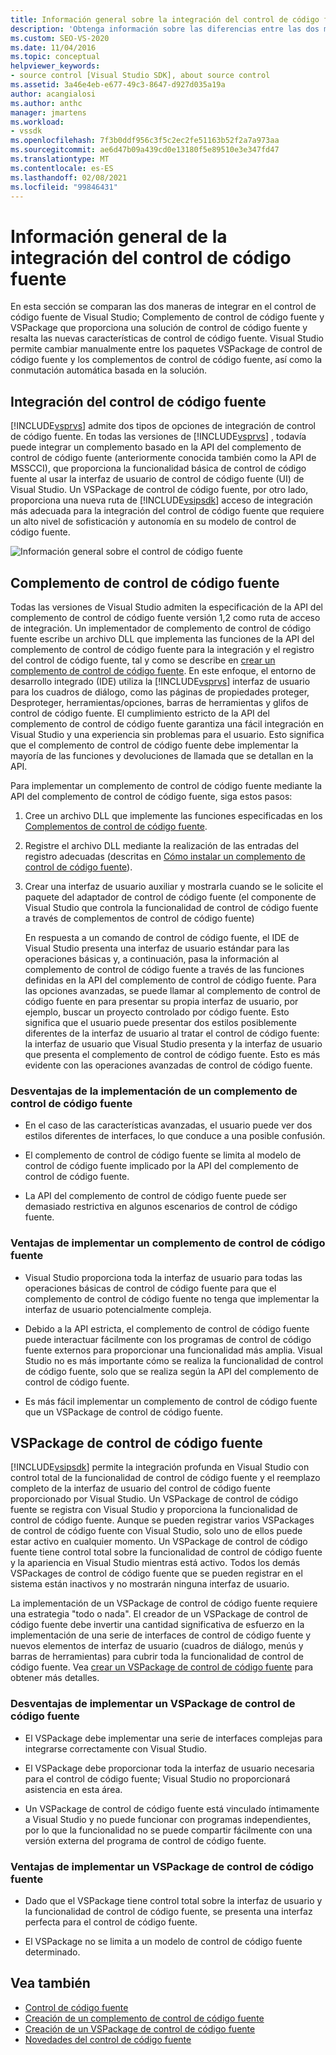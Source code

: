 ```yaml
---
title: Información general sobre la integración del control de código fuente | Microsoft Docs
description: 'Obtenga información sobre las diferencias entre las dos maneras de integrar el control de código fuente en Visual Studio: un complemento de control de código fuente y un VSPackage.'
ms.custom: SEO-VS-2020
ms.date: 11/04/2016
ms.topic: conceptual
helpviewer_keywords:
- source control [Visual Studio SDK], about source control
ms.assetid: 3a46e4eb-e677-49c3-8647-d927d035a19a
author: acangialosi
ms.author: anthc
manager: jmartens
ms.workload:
- vssdk
ms.openlocfilehash: 7f3b0ddf956c3f5c2ec2fe51163b52f2a7a973aa
ms.sourcegitcommit: ae6d47b09a439cd0e13180f5e89510e3e347fd47
ms.translationtype: MT
ms.contentlocale: es-ES
ms.lasthandoff: 02/08/2021
ms.locfileid: "99846431"
---
```

# <a name="source-control-integration-overview"></a>Información general de la integración del control de código fuente
En esta sección se comparan las dos maneras de integrar en el control de código fuente de Visual Studio; Complemento de control de código fuente y VSPackage que proporciona una solución de control de código fuente y resalta las nuevas características de control de código fuente. Visual Studio permite cambiar manualmente entre los paquetes VSPackage de control de código fuente y los complementos de control de código fuente, así como la conmutación automática basada en la solución.

## <a name="source-control-integration"></a>Integración del control de código fuente
 [!INCLUDE[vsprvs](../../code-quality/includes/vsprvs_md.md)] admite dos tipos de opciones de integración de control de código fuente. En todas las versiones de [!INCLUDE[vsprvs](../../code-quality/includes/vsprvs_md.md)] , todavía puede integrar un complemento basado en la API del complemento de control de código fuente (anteriormente conocida también como la API de MSSCCI), que proporciona la funcionalidad básica de control de código fuente al usar la interfaz de usuario de control de código fuente (UI) de Visual Studio. Un VSPackage de control de código fuente, por otro lado, proporciona una nueva ruta de [!INCLUDE[vsipsdk](../../extensibility/includes/vsipsdk_md.md)] acceso de integración más adecuada para la integración del control de código fuente que requiere un alto nivel de sofisticación y autonomía en su modelo de control de código fuente.

 ![Información general sobre el control de código fuente](../../extensibility/internals/media/sourcectnrloverview.gif "SourceCtnrlOverview")

## <a name="source-control-plug-in"></a>Complemento de control de código fuente
 Todas las versiones de Visual Studio admiten la especificación de la API del complemento de control de código fuente versión 1,2 como ruta de acceso de integración. Un implementador de complemento de control de código fuente escribe un archivo DLL que implementa las funciones de la API del complemento de control de código fuente para la integración y el registro del control de código fuente, tal y como se describe en [crear un complemento de control de código fuente](../../extensibility/internals/creating-a-source-control-plug-in.md). En este enfoque, el entorno de desarrollo integrado (IDE) utiliza la [!INCLUDE[vsprvs](../../code-quality/includes/vsprvs_md.md)] interfaz de usuario para los cuadros de diálogo, como las páginas de propiedades proteger, Desproteger, herramientas/opciones, barras de herramientas y glifos de control de código fuente. El cumplimiento estricto de la API del complemento de control de código fuente garantiza una fácil integración en Visual Studio y una experiencia sin problemas para el usuario. Esto significa que el complemento de control de código fuente debe implementar la mayoría de las funciones y devoluciones de llamada que se detallan en la API.

 Para implementar un complemento de control de código fuente mediante la API del complemento de control de código fuente, siga estos pasos:

1. Cree un archivo DLL que implemente las funciones especificadas en los [Complementos de control de código fuente](../../extensibility/source-control-plug-ins.md).

2. Registre el archivo DLL mediante la realización de las entradas del registro adecuadas (descritas en [Cómo instalar un complemento de control de código fuente](../../extensibility/internals/how-to-install-a-source-control-plug-in.md)).

3. Crear una interfaz de usuario auxiliar y mostrarla cuando se le solicite el paquete del adaptador de control de código fuente (el componente de Visual Studio que controla la funcionalidad de control de código fuente a través de complementos de control de código fuente)

   En respuesta a un comando de control de código fuente, el IDE de Visual Studio presenta una interfaz de usuario estándar para las operaciones básicas y, a continuación, pasa la información al complemento de control de código fuente a través de las funciones definidas en la API del complemento de control de código fuente. Para las opciones avanzadas, se puede llamar al complemento de control de código fuente en para presentar su propia interfaz de usuario, por ejemplo, buscar un proyecto controlado por código fuente. Esto significa que el usuario puede presentar dos estilos posiblemente diferentes de la interfaz de usuario al tratar el control de código fuente: la interfaz de usuario que Visual Studio presenta y la interfaz de usuario que presenta el complemento de control de código fuente. Esto es más evidente con las operaciones avanzadas de control de código fuente.

### <a name="drawbacks-to-implementing-a-source-control-plug-in"></a>Desventajas de la implementación de un complemento de control de código fuente

- En el caso de las características avanzadas, el usuario puede ver dos estilos diferentes de interfaces, lo que conduce a una posible confusión.

- El complemento de control de código fuente se limita al modelo de control de código fuente implicado por la API del complemento de control de código fuente.

- La API del complemento de control de código fuente puede ser demasiado restrictiva en algunos escenarios de control de código fuente.

### <a name="advantages-to-implementing-a-source-control-plug-in"></a>Ventajas de implementar un complemento de control de código fuente

- Visual Studio proporciona toda la interfaz de usuario para todas las operaciones básicas de control de código fuente para que el complemento de control de código fuente no tenga que implementar la interfaz de usuario potencialmente compleja.

- Debido a la API estricta, el complemento de control de código fuente puede interactuar fácilmente con los programas de control de código fuente externos para proporcionar una funcionalidad más amplia. Visual Studio no es más importante cómo se realiza la funcionalidad de control de código fuente, solo que se realiza según la API del complemento de control de código fuente.

- Es más fácil implementar un complemento de control de código fuente que un VSPackage de control de código fuente.

## <a name="source-control-vspackage"></a>VSPackage de control de código fuente
 [!INCLUDE[vsipsdk](../../extensibility/includes/vsipsdk_md.md)] permite la integración profunda en Visual Studio con control total de la funcionalidad de control de código fuente y el reemplazo completo de la interfaz de usuario del control de código fuente proporcionado por Visual Studio. Un VSPackage de control de código fuente se registra con Visual Studio y proporciona la funcionalidad de control de código fuente. Aunque se pueden registrar varios VSPackages de control de código fuente con Visual Studio, solo uno de ellos puede estar activo en cualquier momento. Un VSPackage de control de código fuente tiene control total sobre la funcionalidad de control de código fuente y la apariencia en Visual Studio mientras está activo. Todos los demás VSPackages de control de código fuente que se pueden registrar en el sistema están inactivos y no mostrarán ninguna interfaz de usuario.

 La implementación de un VSPackage de control de código fuente requiere una estrategia "todo o nada". El creador de un VSPackage de control de código fuente debe invertir una cantidad significativa de esfuerzo en la implementación de una serie de interfaces de control de código fuente y nuevos elementos de interfaz de usuario (cuadros de diálogo, menús y barras de herramientas) para cubrir toda la funcionalidad de control de código fuente. Vea [crear un VSPackage de control de código fuente](../../extensibility/internals/creating-a-source-control-vspackage.md) para obtener más detalles.

### <a name="drawbacks-to-implementing-a-source-control-vspackage"></a>Desventajas de implementar un VSPackage de control de código fuente

- El VSPackage debe implementar una serie de interfaces complejas para integrarse correctamente con Visual Studio.

- El VSPackage debe proporcionar toda la interfaz de usuario necesaria para el control de código fuente; Visual Studio no proporcionará asistencia en esta área.

- Un VSPackage de control de código fuente está vinculado íntimamente a Visual Studio y no puede funcionar con programas independientes, por lo que la funcionalidad no se puede compartir fácilmente con una versión externa del programa de control de código fuente.

### <a name="advantages-to-implementing-a-source-control-vspackage"></a>Ventajas de implementar un VSPackage de control de código fuente

- Dado que el VSPackage tiene control total sobre la interfaz de usuario y la funcionalidad de control de código fuente, se presenta una interfaz perfecta para el control de código fuente.

- El VSPackage no se limita a un modelo de control de código fuente determinado.

## <a name="see-also"></a>Vea también
- [Control de código fuente](../../extensibility/internals/source-control.md)
- [Creación de un complemento de control de código fuente](../../extensibility/internals/creating-a-source-control-plug-in.md)
- [Creación de un VSPackage de control de código fuente](../../extensibility/internals/creating-a-source-control-vspackage.md)
- [Novedades del control de código fuente](../../extensibility/internals/what-s-new-in-source-control.md)
